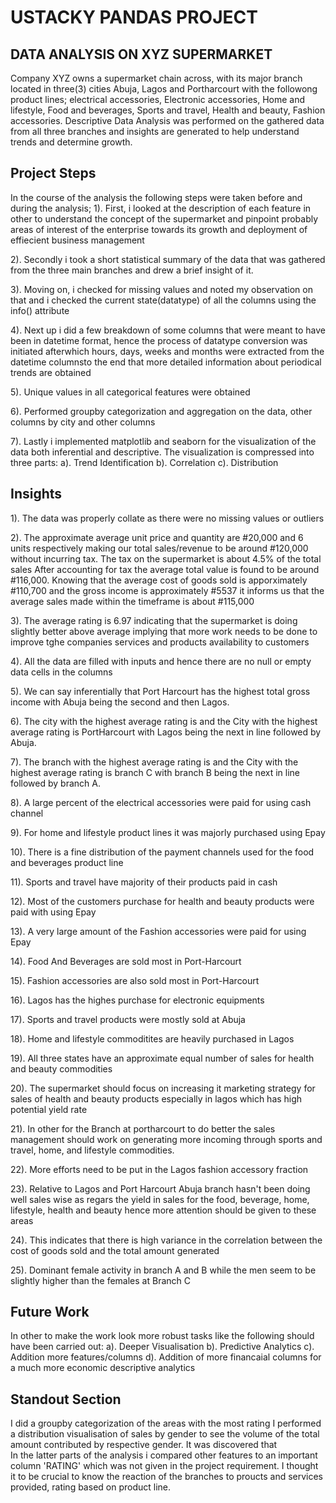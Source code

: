 # USTACKY PANDAS PROJECT

## DATA ANALYSIS ON  XYZ SUPERMARKET

Company XYZ owns a supermarket chain across, with its major branch located in three(3) cities Abuja, Lagos and Portharcourt with the followong product lines; electrical accessories, Electronic accessories, Home and lifestyle, Food and beverages, Sports and travel, Health and beauty, Fashion accessories. Descriptive Data Analysis was performed on the gathered data from all three branches and insights are generated to help understand trends and determine growth. 

## Project Steps

In the course of the analysis the following steps were taken before and during the analysis; 
1). First, i looked at the description of each feature in other to understand the concept of the supermarket and pinpoint probably areas of interest of the enterprise towards its growth and deployment of effiecient business management

2). Secondly i took a short statistical summary of the data that was gathered from the three main branches and drew a brief insight of it.

3). Moving on, i checked for missing values and noted my observation on that and i checked the current state(datatype) of all the columns using the info() attribute

4). Next up i did a few breakdown of some columns that were meant to have been in datetime format, hence the process of datatype conversion was initiated afterwhich hours, days, weeks and months were extracted from the datetime columnsto the end that more detailed information about periodical trends are obtained

5). Unique values in all categorical features were obtained

6). Performed groupby categorization and aggregation on the data, other columns by city and other columns

7). Lastly i implemented matplotlib and seaborn for the visualization of the data both inferential and descriptive. The visualization is compressed into three parts:
	a). Trend Identification
	b). Correlation
	c). Distribution


## Insights

1). The data was properly collate as there were no missing values or outliers

2). The approximate average unit price and quantity are #20,000 and 6 units respectively making our total sales/revenue to be around #120,000 without incurring tax.
The tax on the supermarket is about 4.5% of the total sales
After accounting for tax the average total value is found to be around #116,000.
Knowing that the average cost of goods sold is apporximately #110,700 and the gross income is approximately #5537 it informs us that the average sales made within the timeframe is about #115,000 

3). The average rating is 6.97 indicating that the supermarket is doing slightly better above average implying that more work needs to be done to improve tghe companies services and products availability to customers

4). All the data are filled with inputs and hence there are no null or empty data cells in the columns

5). We can say inferentially that Port Harcourt has the highest total gross income with Abuja being the second and then Lagos.

6). The city with the highest average rating is and the City with the highest average rating is PortHarcourt with Lagos being the next in line followed by Abuja.

7). The branch with the highest average rating is and the City with the highest average rating is branch C with branch B being the next in line followed by branch A.

8). A large percent of the electrical accessories were paid for using cash channel

9). For home and lifestyle product lines it was majorly purchased using Epay

10). There is a fine distribution of the payment channels used for the food and beverages product line

11). Sports and travel have majority of their products paid in cash

12). Most of the customers purchase for health and beauty products were paid with using Epay

13). A very large amount of the Fashion accessories were paid for using Epay

14). Food And Beverages are sold most in Port-Harcourt

15). Fashion accessories are also sold most in Port-Harcourt

16). Lagos has the highes purchase for electronic equipments

17). Sports and travel products were mostly sold at Abuja

18). Home and lifestyle commoditites are heavily purchased in Lagos

19). All three states have an approximate equal number of sales for health and beauty commodities

20). The supermarket should focus on increasing it marketing strategy for sales of health and beauty products especially in lagos which has high potential yield rate

21). In other for the Branch at portharcourt to do better the sales management should work on generating more incoming through sports and travel, home, and lifestyle commodities. 

22). More efforts need to be put in the Lagos fashion accessory fraction

23). Relative to Lagos and Port Harcourt Abuja branch hasn't been doing well sales wise as regars the yield in sales for the food, beverage, home, lifestyle, health and beauty hence more attention should be given to these areas

24). This indicates that there is high variance in the correlation between the cost of goods sold and the total amount generated

25). Dominant female activity in branch A and B while the men seem to be slightly higher than the females at Branch C

## Future Work

In other to make the work look more robust tasks like the following should have been carried out:
a). Deeper Visualisation
b). Predictive Analytics
c). Addition more features/columns
d). Addition of more financaial columns for a much more economic descriptive analytics


## Standout Section

I did a groupby categorization of the areas with the most rating
I performed a distribution visualisation of sales by gender to see the volume of the total amount contributed by respective gender. It was discovered that  
In the latter parts of the analysis i compared other features to an important column 'RATING' which was not given in the project requirement. I thought it to be crucial to know the reaction of the branches to proucts and services provided, rating based on product line.
